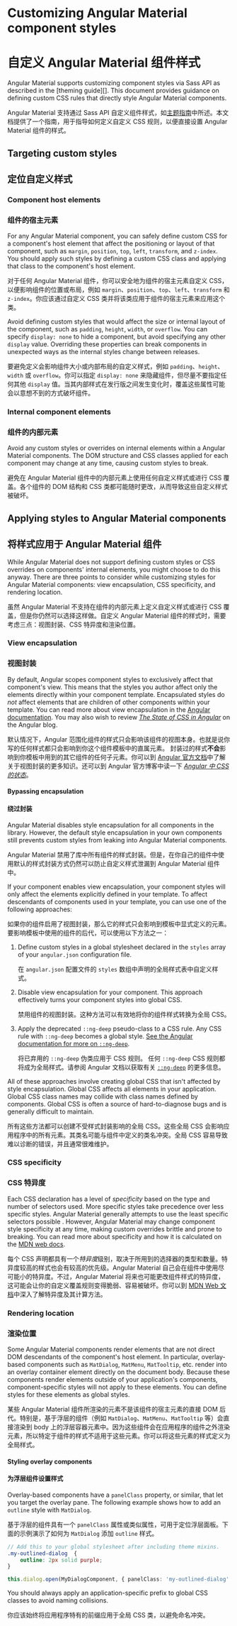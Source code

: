 # Customizing Angular Material component styles

# 自定义 Angular Material 组件样式

Angular Material supports customizing component styles via Sass API as described in the [theming
guide][]. This document provides guidance on defining custom CSS rules that directly style
Angular Material components.

Angular Material 支持通过 Sass API 自定义组件样式，如[主题指南][]中所述。本文档提供了一个指南，用于指导如何定义自定义 CSS 规则，以便直接设置 Angular Material 组件的样式。

[主题指南]: https://material.angular.cn/guide/theming

## Targeting custom styles

## 定位自定义样式

### Component host elements

### 组件的宿主元素

For any Angular Material component, you can safely define custom CSS for a component's host element
that affect the positioning or layout of that component, such as `margin`, `position`, `top`,
`left`, `transform`, and `z-index`. You should apply such styles by defining a custom CSS
class and applying that class to the component's host element.

对于任何 Angular Material 组件，你可以安全地为组件的宿主元素自定义 CSS，以便影响组件的位置或布局，例如 `margin`、`position`、`top`、`left`、`transform` 和 `z-index`。你应该通过自定义 CSS 类并将该类应用于组件的宿主元素来应用这个类。

Avoid defining custom styles that would affect the size or internal layout of the component, such as
`padding`, `height`, `width`, or `overflow`. You can specify `display: none` to hide a component,
but avoid specifying any other `display` value. Overriding these properties can break components
in unexpected ways as the internal styles change between releases.

要避免定义会影响组件大小或内部布局的自定义样式，例如 `padding`、`height`、`width` 或 `overflow`。你可以指定 `display: none` 来隐藏组件，但尽量不要指定任何其他 `display` 值。当其内部样式在发行版之间发生变化时，覆盖这些属性可能会以意想不到的方式破坏组件。

### Internal component elements

### 组件的内部元素

Avoid any custom styles or overrides on internal elements within a Angular Material components.
The DOM structure and CSS classes applied for each component may change at any time, causing custom
styles to break.

避免在 Angular Material 组件中的内部元素上使用任何自定义样式或进行 CSS 覆盖。各个组件的 DOM 结构和 CSS 类都可能随时更改，从而导致这些自定义样式被破坏。

## Applying styles to Angular Material components

## 将样式应用于 Angular Material 组件

While Angular Material does not support defining custom styles or CSS overrides on components'
internal elements, you might choose to do this anyway. There are three points to consider while
customizing styles for Angular Material components: view encapsulation, CSS specificity, and
rendering location.

虽然 Angular Material 不支持在组件的内部元素上定义自定义样式或进行 CSS 覆盖，但是你仍然可以选择这样做。自定义 Angular Material 组件的样式时，需要考虑三点：视图封装、CSS 特异度和渲染位置。

### View encapsulation

### 视图封装

By default, Angular scopes component styles to exclusively affect that component's view. This means
that the styles you author affect only the elements directly within your component template.
Encapsulated styles do *not* affect elements that are children of other components within your
template. You can read more about view encapsulation in the
[Angular documentation](https://angular.io/guide/component-styles#view-encapsulation). You may
also wish to review
[_The State of CSS in Angular_](https://blog.angular.io/the-state-of-css-in-angular-4a52d4bd2700)
on the Angular blog.

默认情况下，Angular 范围化组件的样式只会影响该组件的视图本身。也就是说你写的任何样式都只会影响到你这个组件模板中的直属元素。 封装过的样式**不会**影响到你模板中用到的其它组件的任何子元素。你可以到 [Angular 官方文档](https://angular.cn/guide/component-styles#view-encapsulation)中了解关于视图封装的更多知识。还可以到 Angular 官方博客中读一下 [*Angular 中 CSS 的状态*](https://blog.angular.cn/the-state-of-css-in-angular-4a52d4bd2700)。

#### Bypassing encapsulation

#### 绕过封装

Angular Material disables style encapsulation for all components in the library. However, the
default style encapsulation in your own components still prevents custom styles from leaking into
Angular Material components.

Angular Material 禁用了库中所有组件的样式封装。但是，在你自己的组件中使用默认的样式封装方式仍然可以防止自定义样式泄漏到 Angular Material 组件中。

If your component enables view encapsulation, your component styles will only
affect the elements explicitly defined in your template. To affect descendants of components used
in your template, you can use one of the following approaches:

如果你的组件启用了视图封装，那么它的样式只会影响到模板中显式定义的元素。要影响模板中使用的组件的后代，可以使用以下方法之一：

1. Define custom styles in a global stylesheet declared in the `styles` array of your `angular.json`
   configuration file.

   在 `angular.json` 配置文件的 `styles` 数组中声明的全局样式表中自定义样式。

2. Disable view encapsulation for your component. This approach effectively turns your component
styles into global CSS.

   禁用组件的视图封装。这种方法可以有效地将你的组件样式转换为全局 CSS。

3. Apply the deprecated `::ng-deep` pseudo-class to a CSS rule. Any CSS rule with `::ng-deep`
becomes a global style. [See the Angular documentation for more on `::ng-deep`][ng-deep].

   将已弃用的 `::ng-deep` 伪类应用于 CSS 规则。 任何 `::ng-deep` CSS 规则都将成为全局样式。请参阅 Angular 文档以获取有关 [`::ng-deep`][ng-deep] 的更多信息。

All of these approaches involve creating global CSS that isn't affected by style encapsulation.
Global CSS affects all elements in your application. Global CSS class names may collide with class
names defined by components. Global CSS is often a source of hard-to-diagnose bugs and is generally
difficult to maintain.

所有这些方法都可以创建不受样式封装影响的全局 CSS。这些全局 CSS 会影响应用程序中的所有元素。其类名可能与组件中定义的类名冲突。全局 CSS 容易导致难以诊断的错误，并且通常很难维护。

[ng-deep]: https://angular.io/guide/component-styles#deprecated-deep--and-ng-deep

### CSS specificity

### CSS 特异度

Each CSS declaration has a level of *specificity* based on the type and number of selectors used. More specific styles take precedence over less specific styles. Angular Material generally attempts
to use the least specific selectors possible . However, Angular Material may change component style
specificity at any time, making custom overrides brittle and prone to breaking. You can read more about specificity and how it is calculated on the
[MDN web docs](https://developer.mozilla.org/en-US/docs/Web/CSS/Specificity).

每个 CSS 声明都具有一个*特异度*级别，取决于所用到的选择器的类型和数量。特异度较高的样式也会有较高的优先级。Angular Material 自己会在组件中使用尽可能小的特异度。不过，Angular Material 将来也可能更改组件样式的特异度，这可能会让你的自定义覆盖规则变得脆弱、容易被破坏。你可以到 [MDN Web 文档](https://developer.mozilla.org/en-US/docs/Web/CSS/Specificity)中深入了解特异度及其计算方法。

### Rendering location

### 渲染位置

Some Angular Material components render elements that are not direct DOM descendants of the
component's host element. In particular, overlay-based components such as `MatDialog`, `MatMenu`,
`MatTooltip`, etc. render into an overlay container element directly on the document body. Because
these components render elements outside of your application's components, component-specific styles
will not apply to these elements. You can define styles for these elements as global styles.

某些 Angular Material 组件所渲染的元素不是该组件的宿主元素的直接 DOM 后代。特别是，基于浮层的组件（例如 `MatDialog`、`MatMenu`、`MatTooltip` 等）会直接渲染到 body 上的浮层容器元素中。因为这些组件会在应用程序的组件之外渲染元素，所以特定于组件的样式不适用于这些元素。你可以将这些元素的样式定义为全局样式。

#### Styling overlay components

#### 为浮层组件设置样式

Overlay-based components have a `panelClass` property, or similar, that let you target the
overlay pane. The following example shows how to add an `outline` style with `MatDialog`.

基于浮层的组件具有一个 `panelClass` 属性或类似属性，可用于定位浮层面板。下面的示例演示了如何为 `MatDialog` 添加 `outline` 样式。

```scss
// Add this to your global stylesheet after including theme mixins.
.my-outlined-dialog  {
    outline: 2px solid purple;
}
```

```ts
this.dialog.open(MyDialogComponent, { panelClass: 'my-outlined-dialog' })
```

You should always apply an application-specific prefix to global CSS classes to avoid naming
collisions.

你应该始终将应用程序特有的前缀应用于全局 CSS 类，以避免命名冲突。
